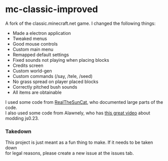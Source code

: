 # mc-classic-improved
A fork of the classic.minecraft.net game. I changed the following things:

- Made a electron application
- Tweaked menus
- Good mouse controls
- Custom main menu
- Remapped default settings
- Fixed sounds not playing when placing blocks
- Credits screen
- Custom world-gen
- Custom commands (/say, /tele, /seed)
- No grass spread on player placed blocks
- Correctly pitched bush sounds
- All items are obtainable

I used some code from [RealTheSunCat](https://github.com/RealTheSunCat/Minecraft-Classic-Reversed), who documented large parts of the code.  
I also used some code from Alawnely, who has [this great video](https://www.youtube.com/watch?v=SFom-RNcLps&t=586s) about modding js0.23.

### Takedown

This project is just meant as a fun thing to make. If it needs to be taken down  
for legal reasons, please create a new issue at the issues tab.
